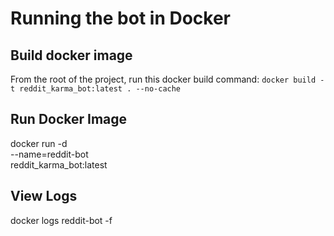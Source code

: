 # Running the bot in Docker


## Build docker image
From the root of the project, run this docker build command: `docker build -t reddit_karma_bot:latest . --no-cache`

## Run Docker Image
docker run -d \
  --name=reddit-bot \
  reddit_karma_bot:latest

## View Logs
docker logs reddit-bot -f 
